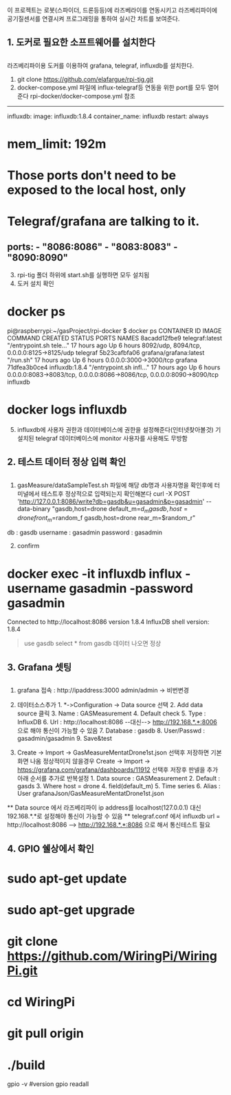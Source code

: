 이 프로젝트는 로봇(스파이더, 드론등등)에 라즈베라이를 연동시키고
라즈베리파이에 공기질센서를 연결시켜 프로그래밍을 통하여 실시간 차트를 보여준다.

##
## 1. 도커로 필요한 소프트웨어를 설치한다
##

라즈베리파이용 도커를 이용하여 grafana, telegraf, influxdb를 설치한다.
1) git clone https://github.com/elafargue/rpi-tig.git
2) docker-compose.yml 파일에 influx-telegraf등 연동을 위한 port를 모두 열어준다
rpi-docker/docker-compose.yml 참조
----------------------------------------------------------------------------
influxdb:
  image: influxdb:1.8.4
  container_name: influxdb
  restart: always
#  mem_limit: 192m
# Those ports don't need to be exposed to the local host, only
# Telegraf/grafana are talking to it.
  ports:
    - "8086:8086"
    - "8083:8083"
    - "8090:8090"
----------------------------------------------------------------------------

3) rpi-tig 폴더 하위에 start.sh를 실행하면 모두 설치됨
4) 도커 설치 확인
# docker ps
pi@raspberrypi:~/gasProject/rpi-docker $ docker ps
CONTAINER ID        IMAGE                    COMMAND                  CREATED             STATUS              PORTS                                                                    NAMES
8acadd12fbe9        telegraf:latest          "/entrypoint.sh tele…"   17 hours ago        Up 6 hours          8092/udp, 8094/tcp, 0.0.0.0:8125->8125/udp                               telegraf
5b23cafbfa06        grafana/grafana:latest   "/run.sh"                17 hours ago        Up 6 hours          0.0.0.0:3000->3000/tcp                                                   grafana
71dfea3b0ce4        influxdb:1.8.4           "/entrypoint.sh infl…"   17 hours ago        Up 6 hours          0.0.0.0:8083->8083/tcp, 0.0.0.0:8086->8086/tcp, 0.0.0.0:8090->8090/tcp   influxdb

# docker logs influxdb
5) influxdb에 사용자 권한과 데이터베이스에 권한을 설정해준다(인터넷찾아볼것)
   기 설치된 telegraf 데이터베이스에 monitor 사용자를 사용해도 무방함


##
## 2. 테스트 데이터 정상 입력 확인
##

1) gasMeasure/dataSampleTest.sh 파일에 해당 db명과 사용자명을 확인후에 터미널에서 테스트후 정상적으로 입력되는지 확인해본다
curl -X POST 'http://127.0.0.1:8086/write?db=gasdb&u=gasadmin&p=gasadmin' --data-binary "gasdb,host=drone default_m=$d_m
gasdb,host=drone front_m=$random_f
gasdb,host=drone rear_m=$random_r"

db : gasdb
username : gasadmin
password : gasadmin

2) confirm
# docker exec -it influxdb influx -username gasadmin -password gasadmin
Connected to http://localhost:8086 version 1.8.4
InfluxDB shell version: 1.8.4
>use gasdb
>select * from gasdb
데이터 나오면 정상


##
## 3. Grafana 셋팅
##

1) grafana 접속 : http://ipaddress:3000
admin/admin -> 비번변경
2) 데이터소스추가
        1. *->Configuration -> Data source 선택
        2. Add data source 클릭
        3. Name : GASMeasurement
        4. Default check
        5. Type : InfluxDB
        6. Url : http://localhost:8086 --대신--> http://192.168.*.*:8006 으로 해야 통신이 가능할 수 있음
        7. Database : gasdb
        8. User/Passwd : gasadmin/gasadmin
        9. Save&test

3) Create -> Import -> GasMeasureMentatDrone1st.json 선택후 저장하면 기본 화면 나옴
정상적이지 않을경우
Create -> Import -> https://grafana.com/grafana/dashboards/11912 선택후 저장후
판넬을 추가 아래 순서를 추가로 반복설정
        1. Data source : GASMeasurement
        2. Default : gasds
        3. Where host = drone
        4. field(default_m)
        5. Time series
        6. Alias : User
grafanaJson/GasMeasureMentatDrone1st.json

** Data source 에서 라즈베리파이 ip address를 localhost(127.0.0.1) 대신 192.168.*.*로 설정해야 통신이 가능할 수 있음
** telegraf.conf 에서 influxdb url = http://localhost:8086 --> http://192.168.*.*:8086 으로 해서 통신테스트 필요

##
## 4. GPIO 쉘상에서 확인
##

# sudo apt-get update
# sudo apt-get upgrade
# git clone https://github.com/WiringPi/WiringPi.git
# cd WiringPi
# git pull origin
# ./build

gpio -v #version
gpio readall


